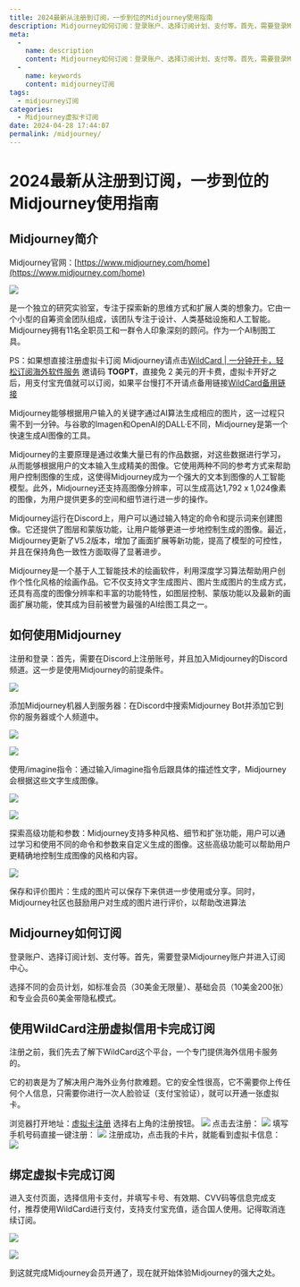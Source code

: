 ```yaml
---
title: 2024最新从注册到订阅，一步到位的Midjourney使用指南
description: Midjourney如何订阅：登录账户、选择订阅计划、支付等。首先，需要登录Midjourney账户并进入订阅中心。选择不同的会员计划，如标准会员（30美金无限量）、基础会员（10美金200张）和专业会员60美金带隐私模式。
meta: 
  - 
    name: description
    content: Midjourney如何订阅：登录账户、选择订阅计划、支付等。首先，需要登录Midjourney账户并进入订阅中心。选择不同的会员计划，如标准会员（30美金无限量）、基础会员（10美金200张）和专业会员60美金带隐私模式。
  - 
    name: keywords
    content: midjourney订阅
tags: 
  - midjourney订阅
categories: 
  - Midjourney虚拟卡订阅
date: 2024-04-28 17:44:07
permalink: /midjourney/
---
```


# 2024最新从注册到订阅，一步到位的Midjourney使用指南
## Midjourney简介
Midjourney官网：[https://www.midjourney.com/home](https://www.midjourney.com/home)

![](https://hlplch.aliyuntm.com/chatgpt/WX20240427-023045.png)

是一个独立的研究实验室，专注于探索新的思维方式和扩展人类的想象力。它由一个小型的自筹资金团队组成，该团队专注于设计、人类基础设施和人工智能。Midjourney拥有11名全职员工和一群令人印象深刻的顾问。作为一个AI制图工具。


PS：如果想直接注册虚拟卡订阅 Midjourney请点击[WildCard | 一分钟开卡，轻松订阅海外软件服务](https://bewildcard.com/i/TOGPT)  邀请码 **TOGPT**，直接免 2 美元的开卡费，虚拟卡开好之后，用支付宝充值就可以订阅，如果平台慢打不开请点备用链接[WildCard备用链接](https://bewildcard.com/i/TOGPT)

Midjourney能够根据用户输入的关键字通过AI算法生成相应的图片，这一过程只需不到一分钟。与谷歌的Imagen和OpenAI的DALL·E不同，Midjourney是第一个快速生成AI图像的工具。

Midjourney的主要原理是通过收集大量已有的作品数据，对这些数据进行学习，从而能够根据用户的文本输入生成精美的图像。它使用两种不同的参考方式来帮助用户控制图像的生成，这使得Midjourney成为一个强大的文本到图像的人工智能模型。此外，Midjourney还支持高图像分辨率，可以生成高达1,792 x 1,024像素的图像，为用户提供更多的空间和细节进行进一步的操作。

Midjourney运行在Discord上，用户可以通过输入特定的命令和提示词来创建图像。它还提供了图层和蒙版功能，让用户能够更进一步地控制生成的图像。最近，Midjourney更新了V5.2版本，增加了画面扩展等新功能，提高了模型的可控性，并且在保持角色一致性方面取得了显著进步。

Midjourney是一个基于人工智能技术的绘画软件，利用深度学习算法帮助用户创作个性化风格的绘画作品。它不仅支持文字生成图片、图片生成图片的生成方式，还具有高度的图像分辨率和丰富的功能特性，如图层控制、蒙版功能以及最新的画面扩展功能，使其成为目前被誉为最强的AI绘图工具之一。

## 如何使用Midjourney
注册和登录：首先，需要在Discord上注册账号，并且加入Midjourney的Discord频道。这一步是使用Midjourney的前提条件。

![](https://hlplch.aliyuntm.com/chatgpt/WX20240427-023253.png)

添加Midjourney机器人到服务器：在Discord中搜索Midjourney Bot并添加它到你的服务器或个人频道中。

![](https://hlplch.aliyuntm.com/chatgpt/WX20240427-023311.png)

![](https://hlplch.aliyuntm.com/chatgpt/WX20240427-023324.png)

使用/imagine指令：通过输入/imagine指令后跟具体的描述性文字，Midjourney会根据这些文字生成图像。

![](https://hlplch.aliyuntm.com/chatgpt/WX20240427-023337.png)

![](https://hlplch.aliyuntm.com/chatgpt/WX20240427-023350.png)



探索高级功能和参数：Midjourney支持多种风格、细节和扩张功能，用户可以通过学习和使用不同的命令和参数来自定义生成的图像。这些高级功能可以帮助用户更精确地控制生成图像的风格和内容。

![](https://hlplch.aliyuntm.com/chatgpt/WX20240427-023429.png)

保存和评价图片：生成的图片可以保存下来供进一步使用或分享。同时，Midjourney社区也鼓励用户对生成的图片进行评价，以帮助改进算法

## Midjourney如何订阅
登录账户、选择订阅计划、支付等。首先，需要登录Midjourney账户并进入订阅中心。

选择不同的会员计划，如标准会员（30美金无限量）、基础会员（10美金200张）和专业会员60美金带隐私模式。


## 使用WildCard注册虚拟信用卡完成订阅
注册之前，我们先去了解下WildCard这个平台，一个专门提供海外信用卡服务的。

它的初衷是为了解决用户海外业务付款难题。它的安全性很高，它不需要你上传任何个人信息，只需要你进行一次人脸验证（支付宝验证），就可以开通一张虚拟卡。

浏览器打开地址：[虚拟卡注册](https://bewildcard.com/i/TOGPT) 选择右上角的注册按钮。
![](https://hlplch.aliyuntm.com/chatgpt/WX20240404-205532.png)
点击去注册：
![](https://hlplch.aliyuntm.com/chatgpt/WX20240410-183102.png)
填写手机号码直接一键注册：
![](https://hlplch.aliyuntm.com/chatgpt/WX20240410-183120.png)
注册成功，点击我的卡片，就能看到虚拟卡信息：
![](https://hlplch.aliyuntm.com/chatgpt/WX20240410-183138.png)

## 绑定虚拟卡完成订阅

进入支付页面，选择信用卡支付，并填写卡号、有效期、CVV码等信息完成支付，推荐使用WildCard进行支付，支持支付宝充值，适合国人使用。记得取消连续订阅。

![](https://hlplch.aliyuntm.com/chatgpt/WX20240427-024444.png)

![](https://hlplch.aliyuntm.com/chatgpt/WX20240427-024509.png)

到这就完成Midjourney会员开通了，现在就开始体验Midjourney的强大之处。